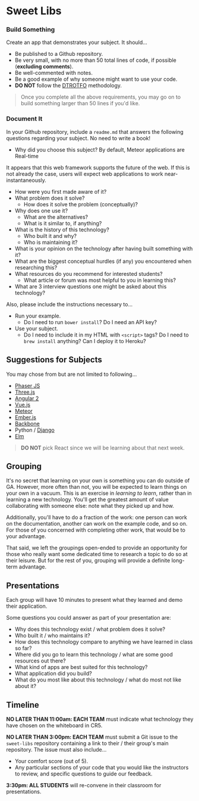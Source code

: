 # Sweet Libs

### Build Something

Create an app that demonstrates your subject. It should...
- Be published to a Github repository.
- Be very small, with no more than 50 total lines of code, if possible (**excluding comments**).
- Be well-commented with notes.
- Be a good example of why someone might want to use your code.
- **DO NOT** follow the [DTROTFO](https://i.imgur.com/RadSf.jpg) methodology.

> Once you complete all the above requirements, you may go on to build something larger than 50 lines if you'd like.

### Document It

In your Github repository, include a `readme.md` that answers the following questions regarding your subject. No need to write a book!

- Why did you choose this subject?
By default, Meteor applications are Real-time

It appears that this web framework supports the future of the web.
If this is not already the case, users will expect web applications to work near-instantaneously.


  - How were you first made aware of it?
- What problem does it solve?
  - How does it solve the problem (conceptually)?
- Why does one use it?
  - What are the alternatives?
  - What is it similar to, if anything?
- What is the history of this technology?
  - Who built it and why?
  - Who is maintaining it?
- What is your opinion on the technology after having built something with it?
- What are the biggest conceptual hurdles (if any) you encountered when researching this?
- What resources do you recommend for interested students?
  - What article or forum was most helpful to you in learning this?
- What are 3 interview questions one might be asked about this technology?

Also, please include the instructions necessary to...

- Run your example.
  - Do I need to run `bower install`? Do I need an API key?
- Use your subject.
  - Do I need to include it in my HTML with `<script>` tags? Do I need to `brew install` anything? Can I deploy it to Heroku?

## Suggestions for Subjects

You may chose from but are not limited to following...

- [Phaser JS](http://phaser.io/)
- [Three.js](http://threejs.org/)
- [Angular 2](https://angular.io/)
- [Vue.js](https://vuejs.org/)
- [Meteor](https://www.meteor.com/)
- [Ember.js](http://emberjs.com/)
- [Backbone](http://backbonejs.org/)
- Python / [Django](https://www.djangoproject.com/)
- [Elm](http://elm-lang.org/)

> **DO NOT** pick React since we will be learning about that next week.

## Grouping

It's no secret that learning on your own is something you can do outside of GA. However, more often than not, you will be expected to learn things on your own in a vacuum. This is an exercise in *learning to learn*, rather than in learning a new technology. You'll get the greatest amount of value collaborating with someone else: note what they picked up and how.

Additionally, you'll have to do a fraction of the work: one person can work on the documentation, another can work on the example code, and so on. For those of you concerned with completing other work, that would be to your advantage.

That said, we left the groupings open-ended to provide an opportunity for those who really want some dedicated time to research a topic to do so at their leisure. But for the rest of you, grouping will provide a definite long-term advantage.

## Presentations

Each group will have 10 minutes to present what they learned and demo their application.

Some questions you could answer as part of your presentation are:

- Why does this technology exist / what problem does it solve?
- Who built it / who maintains it?
- How does this technology compare to anything we have learned in class so far?
- Where did you go to learn this technology / what are some good resources out there?
- What kind of apps are best suited for this technology?
- What application did you build?
- What do you most like about this technology / what do most not like about it?

## Timeline

**NO LATER THAN 11:00am: EACH TEAM** must indicate what technology they have chosen on the whiteboard in CR5.

**NO LATER THAN 3:00pm: EACH TEAM** must submit a Git issue to the `sweet-libs` repository containing a link to their / their group's main repository. The issue must also include...

- Your comfort score (out of 5).
- Any particular sections of your code that you would like the instructors to review, and specific questions to guide our feedback.

**3:30pm: ALL STUDENTS** will re-convene in their classroom for presentations.
